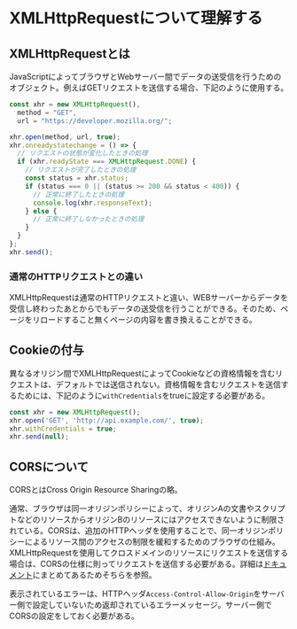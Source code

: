# XMLHttpRequestについて理解する

## XMLHttpRequestとは

JavaScriptによってブラウザとWebサーバー間でデータの送受信を行うためのオブジェクト。例えばGETリクエストを送信する場合、下記のように使用する。

```javascript
const xhr = new XMLHttpRequest(),
  method = "GET",
  url = "https://developer.mozilla.org/";

xhr.open(method, url, true);
xhr.onreadystatechange = () => {
  // リクエストの状態が変化したときの処理
  if (xhr.readyState === XMLHttpRequest.DONE) {
    // リクエストが完了したときの処理
    const status = xhr.status;
    if (status === 0 || (status >= 200 && status < 400)) {
      // 正常に終了したときの処理
      console.log(xhr.responseText);
    } else {
      // 正常に終了しなかったときの処理
    }
  }
};
xhr.send();
```

### 通常のHTTPリクエストとの違い

XMLHttpRequestは通常のHTTPリクエストと違い、WEBサーバーからデータを受信し終わったあとからでもデータの送受信を行うことができる。そのため、ページをリロードすること無くページの内容を書き換えることができる。

## Cookieの付与

異なるオリジン間でXMLHttpRequestによってCookieなどの資格情報を含むリクエストは、デフォルトでは送信されない。資格情報を含むリクエストを送信するためには、下記のように`withCredentials`をtrueに設定する必要がある。

```javascript
const xhr = new XMLHttpRequest();
xhr.open('GET', 'http://api.example.com/', true);
xhr.withCredentials = true;
xhr.send(null);
```

## CORSについて

CORSとはCross Origin Resource Sharingの略。

通常、ブラウザは同一オリジンポリシーによって、オリジンAの文書やスクリプトなどのリソースからオリジンBのリソースにはアクセスできないように制限されている。CORSは、追加のHTTPヘッダを使用することで、同一オリジンポリシーによるリソース間のアクセスの制限を緩和するためのブラウザの仕組み。XMLHttpRequestを使用してクロスドメインのリソースにリクエストを送信する場合は、CORSの仕様に則ってリクエストを送信する必要がある。詳細は[ドキュメント](https://gntk.dev/post/20210121-learn-cors)にまとめてあるためそちらを参照。

表示されているエラーは、HTTPヘッダ`Access-Control-Allow-Origin`をサーバー側で設定していないため返却されているエラーメッセージ。サーバー側でCORSの設定をしておく必要がある。
